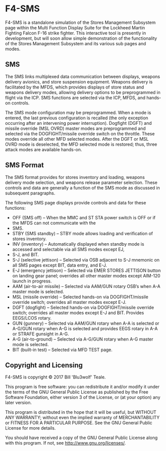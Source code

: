 # F4-SMS
F4-SMS is a standalone simulation of the Stores Management Subsystem page within the Multi Function Display Suite for the Lockheed Martin Fighting Falcon F-16 strike fighter. This interactive tool is presently in development, but will soon allow simple demonstration of the functionality of the Stores Management Subsystem and its various sub pages and modes.

## SMS
The SMS links multiplexed data communication between displays, weapons delivery avionics, and store suspension equipment. Weapons delivery is facilitated by the MFDS, which provides displays of store status and weapons delivery modes, allowing delivery options to be preprogrammed in flight via the ICP. SMS functions are selected via the ICP, MFDS, and hands-on controls. 

The SMS mode configuration may be preprogrammed. When a mode is entered, the last previous configuration is recalled (the only exception occurring after an intervening power interruption). Dogfight (DGFT) and missile override (MSL OVRD) master modes are preprogrammed and selected via the DOGFIGHT/missile override switch on the throttle. These modes override all other MFD selected modes. After the DGFT or MSL OVRD mode is deselected, the MFD selected mode is restored; thus, three attack modes are available hands-on.

## SMS Format
The SMS format provides for stores inventory and loading, weapons delivery mode selection, and weapons release parameter selection. These controls and data are generally a function of the SMS mode as discussed in subsequent paragraphs.

The following SMS page displays provide controls and data for these functions:
+ OFF (SMS off) – When the MMC and ST STA power switch is OFF or if the MFDS can not communicate with the
+ SMS.
+ STBY (SMS standby) – STBY mode allows loading and verification of stores inventory.
+ INV (inventory) – Automatically displayed when standby mode is accessed and selectable via all SMS modes except EJ,
+ S-J, and BIT.
+ S-J (selective jettison) – Selected via OSB adjacent to S-J mnemonic on all SMS pages except BIT, data entry, and E-J.
+ E-J (emergency jettison) – Selected via EMER STORES JETTISON button on landing gear panel; overrides all other master modes except AIM-120 launch in progress.
+ AAM (air-to-air missile) – Selected via AAM/GUN rotary OSB’s when A-A master mode is selected.
+ MSL (missile override) – Selected hands-on via DOGFIGHT/missile override switch; overrides all master modes except E-J.
+ DGFT (dogfight) – Selected hands-on via DOGFIGHT/missile override switch; overrides all master modes except E-J and BIT. Provides EEGS/LCOS rotary.
+ GUN (gunnery) – Selected via AAM/GUN rotary when A-A is selected or A-G/GUN rotary when A-G is selected and provides EEGS rotary in A-A or STRAFE gunsight in A-G.
+ A-G (air-to-ground) – Selected via A-G/GUN rotary when A-G master mode is selected.
+ BIT (built-in test) – Selected via MFD TEST page.

## Copyright and Licensing
F4-SMS is copyright © 2017 Bill 'Blu3wolf' Teale. 

This program is free software: you can redistribute it and/or modify it under the terms of the GNU General Public License as published by the Free Software Foundation, either version 3 of the License, or (at your option) any later version.

This program is distributed in the hope that it will be useful, but WITHOUT ANY WARRANTY; without even the implied warranty of MERCHANTABILITY or FITNESS FOR A PARTICULAR PURPOSE.  See the GNU General Public License for more details.

You should have received a copy of the GNU General Public License along with this program.  If not, see <http://www.gnu.org/licenses/>.
